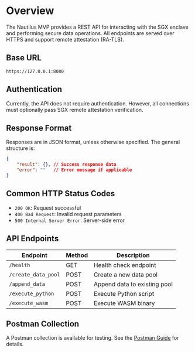 <!--
Nautilus Trusted Compute  
Copyright (C) 2025 Nautilus  

This program is free software: you can redistribute it and/or modify  
it under the terms of the GNU Affero General Public License as published  
by the Free Software Foundation, either version 3 of the License, or  
(at your option) any later version.  

This program is distributed in the hope that it will be useful,  
but WITHOUT ANY WARRANTY; without even the implied warranty of  
MERCHANTABILITY or FITNESS FOR A PARTICULAR PURPOSE.  See the  
GNU Affero General Public License for more details.  

You should have received a copy of the GNU Affero General Public License  
along with this program. If not, see <https://www.gnu.org/licenses/>.  
-->

# **Overview**

The Nautilus MVP provides a REST API for interacting with the SGX enclave and performing secure data operations. All endpoints are served over HTTPS and support remote attestation (RA-TLS).

## Base URL

```
https://127.0.0.1:8080
```

## Authentication
Currently, the API does not require authentication. However, all connections must optionally pass SGX remote attestation verification.

## Response Format

Responses are in JSON format, unless otherwise specified. The general structure is:

```json
{
    "result": {}, // Success response data
    "error": ""   // Error message if applicable
}
```

## Common HTTP Status Codes

* `200 OK`: Request successful
* `400 Bad Request`: Invalid request parameters
* `500 Internal Server Error`: Server-side error

## API Endpoints

| Endpoint         | Method | Description                |
|------------------|--------|----------------------------|
| `/health`        | GET    | Health check endpoint      |
| `/create_data_pool` | POST   | Create a new data pool     |
| `/append_data`   | POST   | Append data to existing pool |
| `/execute_python`| POST   | Execute Python script      |
| `/execute_wasm`  | POST   | Execute WASM binary        |

## Postman Collection

A Postman collection is available for testing. See the [Postman Guide](postman-collection/usage-guide.md) for details.